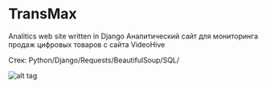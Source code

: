 # TransMax
Analitics web site written in Django
Аналитический сайт для мониторинга продаж цифровых товаров с сайта VideoHive

Стек: Python/Django/Requests/BeautifulSoup/SQL/

![alt tag](https://upwork-usw2-prod-agora-file-storage.s3.us-west-2.amazonaws.com/profile/portfolio/thumbnail/415bb0843f8f751013b4f63472f24d01?response-content-disposition=inline%3B%20filename%3D%22image_large%22%3B%20filename%2A%3Dutf-8%27%27image_large&X-Amz-Security-Token=IQoJb3JpZ2luX2VjEMn%2F%2F%2F%2F%2F%2F%2F%2F%2F%2FwEaCXVzLXdlc3QtMiJHMEUCIQDzLlZdE0zlvcvXEwnLGqyWqXG%2F%2BlAxdr51kJcgf2ykDgIgX0WhIs0K9dCo7TWnoQ7da5jJiy2m8DvhLcpgiBRpX2wq1gQI0v%2F%2F%2F%2F%2F%2F%2F%2F%2F%2FARAAGgw3Mzk5MzkxNzM4MTkiDP6qqKXCryGzHnQUpiqqBLU6Fh5n1vtUKtaQK2YkM2Dk2NEwE3WPH9PGw8a%2FXM2uUNynaYvI5MhoI6lUY9CB9Yp8eQbqjz5lgeiKgKavQ21HFpKooHbB7PlOdE4P9UNXITE45Y6Yhgso%2BfuP3ej2Gr6Enwr2wBY1EZMxYEIfBWpErhtRcUFyuQmdVIIV%2Bktdriv2X6JS229PHogEhsFMlnXSt%2B1FrMxJUsH5VSJ4%2BzU%2BL39AK56PCKMGhRT8vb7HJy%2BbxZZyrym%2F8YC214NGMP0dQsWJTH2dfnWcqhHJ5JUaw7WiDewzDVEFTTUOjd6nvjWMJE24lATrvniC4oli%2FnS%2BCFFyhS%2F14lagYTbSe17AKiT6vuoULmv4RRf339kBV%2FKZMT5YdNy4Sci3UW2Fq4s4Ifb85thhLlgKYjwRyCkGeab7ORdb1Wb2Ox5FnuBJ%2BkRlmVvM9OYrpIJFEmIEpGvyOWrscGvEX6dLwJdeVYUDmGScO4JVDQc4w2XgeSWQttlcQ56LuD4zr2qKnNJHh3iX9TOWPidgvX%2BciVfisuf5hMtw3LHd2dWCNkeerFztmDD%2BKdimLPw9k0%2Bty0nQw%2Fttn5HMoY9RrI0MPmvIE7%2FmEeN8vh8G9NkmhO6IwlXNTRjJitzYYvgG7kUjhNCGDoQF246Yb15H5Mz5hVBaDgaJYdzGl866S3S5%2BNyIGVNTUPTfu%2FV7teOX%2FXb72H%2Fc%2B6bLjbe4MvWQ5JbYioMJPqSp7J9i7JNCIJwvMMGW5Y4GOqcB98Ru24XMpsqfh00myZ0r7Tsi4aDeez8c%2BgNEsvZaW5lLiD%2BxWFZcUqBUHpvOmabIBmZqGB2HkffSxHWwfzjmJpzUpMKsMYFmVZFCMmMcfbNS8nDUA8lclmfsnbMT78R1y59JUOB0Z6GovD1z5BInvUWAUPhLbWnJA5cIlsumn13sX2woYyI4yu6nLzHwhrCTIB50MrvSotcIjk%2B%2F%2BIfbmKmS%2BDcg3kg%3D&X-Amz-Algorithm=AWS4-HMAC-SHA256&X-Amz-Date=20220108T090716Z&X-Amz-SignedHeaders=host&X-Amz-Expires=900&X-Amz-Credential=ASIA2YR6PYW53VTNYOF7%2F20220108%2Fus-west-2%2Fs3%2Faws4_request&X-Amz-Signature=efc19ab2dd5750e36404f49881c39ee0193f02903afdc12dfb8f20dfc7f98023 "Описание будет тут")​
